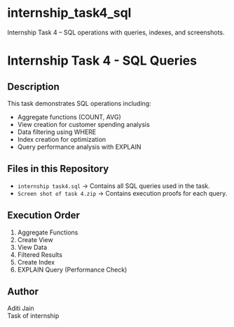 # internship_task4_sql
Internship Task 4 – SQL operations with queries, indexes, and screenshots.
# Internship Task 4 - SQL Queries

## Description
This task demonstrates SQL operations including:
- Aggregate functions (COUNT, AVG)
- View creation for customer spending analysis
- Data filtering using WHERE
- Index creation for optimization
- Query performance analysis with EXPLAIN

## Files in this Repository
- `internship task4.sql` → Contains all SQL queries used in the task.
- `Screen shot of task 4.zip` → Contains execution proofs for each query.

## Execution Order
1. Aggregate Functions
2. Create View
3. View Data
4. Filtered Results
5. Create Index
6. EXPLAIN Query (Performance Check)

## Author
Aditi Jain  
Task of internship
